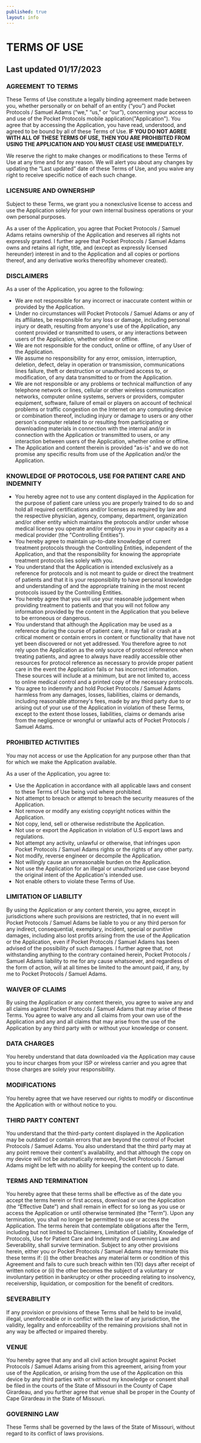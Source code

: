 ```yaml
---
published: true
layout: info
---
```

# TERMS OF USE
## Last updated 01/17/2023

### AGREEMENT TO TERMS

These Terms of Use constitute a legally binding agreement made between you, whether personally or on behalf of an entity (“you”) and Pocket Protocols / Samuel Adams (“we," “us," or “our”), concerning your access to and use of the Pocket Protocols mobile application("Application"). You agree that by accessing the Application, you have read, understood, and agreed to be bound by all of these Terms of Use. **IF YOU DO NOT AGREE WITH ALL OF THESE TERMS OF USE, THEN YOU ARE PROHIBITED FROM USING THE APPLICATION AND YOU MUST CEASE USE IMMEDIATELY.**

We reserve the right to make changes or modifications to these Terms of Use at any time and for any reason. We will alert you about any changes by updating the “Last updated” date of these Terms of Use, and you waive any right to receive specific notice of each such change. 

### LICENSURE AND OWNERSHIP

Subject to these Terms, we grant you a nonexclusive license to access and use the Application solely for your own internal business operations or your own personal purposes.

As a user of the Application, you agree that Pocket Protocols / Samuel Adams retains ownership of the Application and reserves all rights not expressly granted. I further agree that Pocket Protocols / Samuel Adams owns and retains all right, title, and (except as expressly licensed hereunder) interest in and to the Application and all copies or portions thereof, and any derivative works thereof(by whomever created).

### DISCLAIMERS

As a user of the Application, you agree to the following:
- We are not responsible for any incorrect or inaccurate content within or provided by the Application. 
- Under no circumstances will Pocket Protocols / Samuel Adams or any of its affiliates, be responsible for any loss or damage, including personal injury or death, resulting from anyone's use of the Application, any content provided or transmitted to users, or any interactions between users of the Application, whether online or offline.
- We are not responsible for the conduct, online or offline, of any User of the Application.
- We assume no responsibility for any error, omission, interruption, deletion, defect, delay in operation or transmission, communications lines failure, theft or destruction or unauthorized access to, or modification, of any data transmitted to or from the Application.
- We are not responsible or any problems or technical malfunction of any telephone network or lines, cellular or other wireless communication networks, computer online systems, servers or providers, computer equipment, software, failure of email or players on account of technical problems or traffic congestion on the Internet on any computing device or combination thereof, including injury or damage to users or any other person's computer related to or resulting from participating or downloading materials in connection with the internal and/or in connection with the Application or transmitted to users, or any interaction between users of the Application, whether online or offline.
- The Application and content therein is provided "as-is" and we do not promise any specific results from use of the Application and/or the Application.


### KNOWLEDGE OF PROTOCOLS, USE FOR PATIENT CARE AND INDEMNITY

- You hereby agree not to use any content displayed in the Application for the purpose of patient care unless you are properly trained to do so and hold all required certifications and/or licenses as required by law and the respective physician, agency, company, department, organization and/or other entity which maintains the protocols and/or under whose medical license you operate and/or employs you in your capacity as a medical provider (the "Controlling Entities").
- You hereby agree to maintain up-to-date knowledge of current treatment protocols through the Controlling Entities, independent of the Application, and that the responsibility for knowing the appropriate treatment protocols lies solely with you.
- You understand that the Application is intended exclusively as a reference for protocols and is not meant to guide or direct the treatment of patients and that it is your responsibility to have personal knowledge and understanding of and the appropriate training in the most recent protocols issued by the Controlling Entities.
- You hereby agree that you will use your reasonable judgement when providing treatment to patients and that you will not follow any information provided by the content in the Application that you believe to be erroneous or dangerous.
- You understand that although the Application may be used as a reference during the course of patient care, it may fail or crash at a critical moment or contain errors in content or functionality that have not yet been discovered or not yet addressed. You therefore agree to not rely upon the Application as the only source of protocol reference when treating patients, and agree to always have readily accessible other resources for protocol reference as necessary to provide proper patient care in the event the Application fails or has incorrect information. These sources will include at a minimum, but are not limited to, access to online medical control and a printed copy of the necessary protocols.
- You agree to indemnify and hold Pocket Protocols / Samuel Adams harmless from any damages, losses, liabilities, claims or demands, including reasonable attorney's fees, made by any third party due to or arising out of your use of the Application in violation of these Terms, except to the extent those losses, liabilities, claims or demands arise from the negligence or wrongful or unlawful acts of Pocket Protocols / Samuel Adams.

### PROHIBITED ACTIVITIES

You may not access or use the Application for any purpose other than that for which we make the Application available.

As a user of the Application, you agree to:
- Use the Application in accordance with all applicable laws and consent to these Terms of Use being void where prohibited.
- Not attempt to breach or attempt to breach the security measures of the Application.
- Not remove or modify any existing copyright notices within the Application.
- Not copy, lend, sell or otherwise redistribute the Application.
- Not use or export the Application in violation of U.S export laws and regulations.
- Not attempt any activity, unlawful or otherwise, that infringes upon Pocket Protocols / Samuel Adams rights or the rights of any other party.
- Not modify, reverse engineer or decompile the Application.
- Not willingly cause an unreasonable burden on the Application.
- Not use the Application for an illegal or unauthorized use case beyond the original intent of the Application's intended use.
- Not enable others to violate these Terms of Use.

### LIMITATION OF LIABILITY

By using the Application or any content therein, you agree, except in jurisdictions where such provisions are restricted, that in no event will Pocket Protocols / Samuel Adams be liable to you or any third person for any indirect, consequential, exemplary, incident, special or punitive damages, including also lost profits arising from the use of the Application or the Application, even if Pocket Protocols / Samuel Adams has been advised of the possibility of such damages. I further agree that, not withstanding anything to the contrary contained herein, Pocket Protocols / Samuel Adams liability to me for any cause whatsoever, and regardless of the form of action, will at all times be limited to the amount paid, if any, by me to Pocket Protocols / Samuel Adams.

### WAIVER OF CLAIMS

By using the Application or any content therein, you agree to waive any and all claims against Pocket Protocols / Samuel Adams that may arise of these Terms. You agree to waive any and all claims from your own use of the Application and any and all claims that may arise from the use of the Application by any third party with or without your knowledge or consent.

### DATA CHARGES

You hereby understand that data downloaded via the Application may cause you to incur charges from your ISP or wireless carrier and you agree that those charges are solely your responsibility.

### MODIFICATIONS

You hereby agree that we have reserved our rights to modify or discontinue the Application with or without notice to you. 

### THIRD PARTY CONTENT

You understand that the third-party content displayed in the Application may be outdated or contain errors that are beyond the control of Pocket Protocols / Samuel Adams. You also understand that the third party may at any point remove their content's availability, and that although the copy on my device will not be automatically removed, Pocket Protocols / Samuel Adams might be left with no ability for keeping the content up to date.

### TERMS AND TERMINATION

You hereby agree that these terms shall be effective as of the date you accept the terms herein or first access, download or use the Application (the “Effective Date”) and shall remain in effect for so long as you use or access the Application or until otherwise terminated (the “Term”). Upon any termination, you shall no longer be permitted to use or access the Application. The terms herein that contemplate obligations after the Term, including but not limited to Disclaimers, Limitation of Liability, Knowledge of Protocols, Use for Patient Care and Indemnity and Governing Law and Severability, shall survive termination. Subject to any other provisions herein, either you or Pocket Protocols / Samuel Adams may terminate this these terms if: (i) the other breaches any material term or condition of this Agreement and fails to cure such breach within ten (10) days after receipt of written notice or (ii) the other becomes the subject of a voluntary or involuntary petition in bankruptcy or other proceeding relating to insolvency, receivership, liquidation, or composition for the benefit of creditors.

### SEVERABILITY

If any provision or provisions of these Terms shall be held to be invalid, illegal, unenforceable or in conflict with the law of any jurisdiction, the validity, legality and enforceability of the remaining provisions shall not in any way be affected or impaired thereby.

### VENUE

You hereby agree that any and all civil action brought against Pocket Protocols / Samuel Adams arising from this agreement, arising from your use of the Application, or arising from the use of the Application on this device by any third parties with or without my knowledge or consent shall be filed in the courts of the State of Missouri in the County of Cape Girardeau, and you further agree that venue shall be proper in the County of Cape Girardeau in the State of Missouri.

### GOVERNING LAW

These Terms shall be governed by the laws of the State of Missouri, without regard to its conflict of laws provisions.

